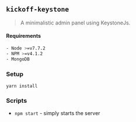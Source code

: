 ## `kickoff-keystone`

> A minimalistic admin panel using KeystoneJs.

#### Requirements
```bash
- Node >=v7.7.2
- NPM >=v4.1.2
- MongoDB
```

### Setup

```
yarn install
```

### Scripts

- `npm start` - simply starts the server
